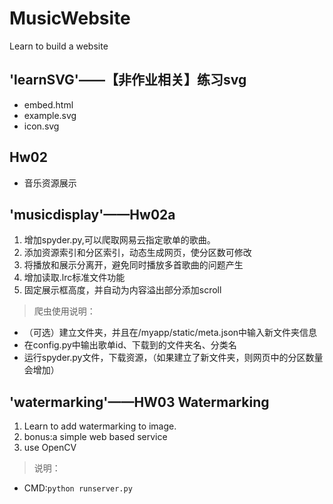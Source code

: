 # MusicWebsite
Learn to build a website

## 'learnSVG'——【非作业相关】练习svg
- embed.html
- example.svg
- icon.svg

## Hw02
- 音乐资源展示

## 'musicdisplay'——Hw02a
1. 增加spyder.py,可以爬取网易云指定歌单的歌曲。
2. 添加资源索引和分区索引，动态生成网页，使分区数可修改
3. 将播放和展示分离开，避免同时播放多首歌曲的问题产生
4. 增加读取.lrc标准文件功能
5. 固定展示框高度，并自动为内容溢出部分添加scroll

> 爬虫使用说明：
- （可选）建立文件夹，并且在/myapp/static/meta.json中输入新文件夹信息
- 在config.py中输出歌单id、下载到的文件夹名、分类名
- 运行spyder.py文件，下载资源，（如果建立了新文件夹，则网页中的分区数量会增加）

## 'watermarking'——HW03 Watermarking
1. Learn to add watermarking to image.
2. bonus:a simple web based service
3. use OpenCV
> 说明：
- CMD:`python runserver.py`



